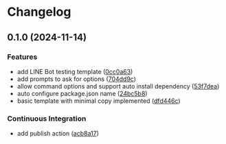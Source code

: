# Changelog

## 0.1.0 (2024-11-14)


### Features

* add LINE Bot testing template ([0cc0a63](https://github.com/StarPortal/create-js-workshop/commit/0cc0a6379886ead9d4ac7c67e634908d54efc7f3))
* add prompts to ask for options ([704dd9c](https://github.com/StarPortal/create-js-workshop/commit/704dd9c8334273d55b2c2a47f91a2614d01f72da))
* allow command options and support auto install dependency ([53f7dea](https://github.com/StarPortal/create-js-workshop/commit/53f7deae4d30f19f37204a6b74b31dff0282273c))
* auto configure package.json name ([24bc5b8](https://github.com/StarPortal/create-js-workshop/commit/24bc5b8f1dbc6ef45f2cf1594319a49b4208ab3b))
* basic template with minimal copy implemented ([dfd446c](https://github.com/StarPortal/create-js-workshop/commit/dfd446c088cbb62551b7562a2aff1e7895e6a29e))


### Continuous Integration

* add publish action ([acb8a17](https://github.com/StarPortal/create-js-workshop/commit/acb8a1707adf418a6b9b8aadf0db084dd9923dc1))
